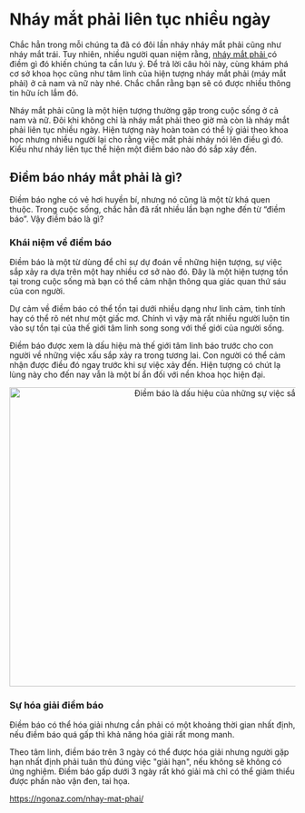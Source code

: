 # Nháy mắt phải liên tục nhiều ngày

Chắc hẳn trong mỗi chúng ta đã có đôi lần nháy nháy mắt phải cũng như nháy mắt trái. Tuy nhiên, nhiều người quan niệm rằng, <a href="https://ngonaz.com/nhay-mat-phai/" target="_blank" rel="noopener noreferrer">nháy mắt phải </a> có điềm gì đó khiến chúng ta cần lưu ý. Để trả lời câu hỏi này, cùng khám phá cơ sở khoa học cũng như tâm linh của hiện tượng nháy mắt phải (máy mắt phải) ở cả nam và nữ này nhé. Chắc chắn rằng bạn sẽ có được nhiều thông tin hữu ích lắm đó.

Nháy mắt phải cũng là một hiện tượng thường gặp trong cuộc sống ở cả nam và nữ. Đôi khi không chỉ là nháy mắt phải theo giờ mà còn là nháy mắt phải liên tục nhiều ngày. Hiện tượng này hoàn toàn có thể lý giải theo khoa học nhưng nhiều người lại cho rằng việc mắt phải nháy nói lên điều gì đó. Kiểu như nháy liên tục thể hiện một điềm báo nào đó sắp xảy đến.

<h2>Điềm báo nháy mắt phải là gì?</h2>
Điềm báo nghe có vẻ hơi huyền bí, nhưng nó cũng là một từ khá quen thuộc. Trong cuộc sống, chắc hẳn đã rất nhiều lần bạn nghe đến từ “điềm báo”. Vậy điềm báo là gì?
<h3>Khái niệm về điềm báo</h3>
Điềm báo là một từ dùng để chỉ sự dự đoán về những hiện tượng, sự việc sắp xảy ra dựa trên một hay nhiều cơ sở nào đó. Đây là một hiện tượng tồn tại trong cuộc sống mà bạn có thể cảm nhận thông qua giác quan thứ sáu của con người.

Dự cảm về điềm báo có thể tồn tại dưới nhiều dạng như linh cảm, tinh tính hay có thể rõ nét như một giấc mơ. Chính vì vậy mà rất nhiều người luôn tin vào sự tồn tại của thế giới tâm linh song song với thế giới của người sống.

Điềm báo được xem là dấu hiệu mà thế giới tâm linh báo trước cho con người về những việc xấu sắp xảy ra trong tương lai. Con người có thể cảm nhận được điều đó ngay trước khi sự việc xảy đến. Hiện tượng có chút lạ lùng này cho đến nay vẫn là một bí ẩn đối với nền khoa học hiện đại.

<p style="text-align: center;"><img class="aligncenter wp-image-18627" src="https://ngonaz.com/wp-content/uploads/2020/11/diem-bao-la-gi.jpg" alt="Điềm báo là dấu hiệu của những sự việc sắp xảy ra" width="761" height="527" /></p>

<h3>Sự hóa giải điềm báo</h3>
Điềm báo có thể hóa giải nhưng cần phải có một khoảng thời gian nhất định, nếu điềm báo quá gấp thì khả năng hóa giải rất mong manh.

Theo tâm linh, điềm báo trên 3 ngày có thể được hóa giải nhưng người gặp hạn nhất định phải tuân thủ đúng việc "giải hạn", nếu không sẽ không có ứng nghiệm. Điềm báo gấp dưới 3 ngày rất khó giải mà chỉ có thể giảm thiểu được phần nào vận đen, tai họa.

<a href="https://ngonaz.com/nhay-mat-phai/" target="_blank" rel="noopener noreferrer">https://ngonaz.com/nhay-mat-phai/</a> 
